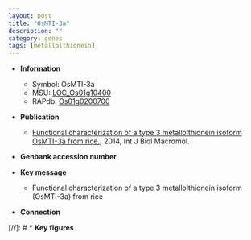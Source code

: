 ```yaml
---
layout: post
title: "OsMTI-3a"
description: ""
category: genes
tags: [metallolthionein]
---
```


* **Information**  
    + Symbol: OsMTI-3a  
    + MSU: [LOC_Os01g10400](http://rice.plantbiology.msu.edu/cgi-bin/ORF_infopage.cgi?orf=LOC_Os01g10400)  
    + RAPdb: [Os01g0200700](http://rapdb.dna.affrc.go.jp/viewer/gbrowse_details/irgsp1?name=Os01g0200700)  

* **Publication**  
    + [Functional characterization of a type 3 metallolthionein isoform OsMTI-3a from rice.](http://www.ncbi.nlm.nih.gov/pubmed?term=Functional+characterization+of+a+type+3+metallolthionein+isoform+OsMTI-3a+from+rice.%5BTitle%5D), 2014, Int J Biol Macromol.

* **Genbank accession number**  

* **Key message**  
    + Functional characterization of a type 3 metallolthionein isoform (OsMTI-3a) from  rice

* **Connection**  

[//]: # * **Key figures**  


